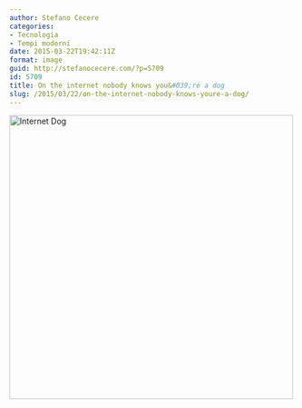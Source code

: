 ```yaml
---
author: Stefano Cecere
categories:
- Tecnologia
- Tempi moderni
date: 2015-03-22T19:42:11Z
format: image
guid: http://stefanocecere.com/?p=5709
id: 5709
title: On the internet nobody knows you&#039;re a dog
slug: /2015/03/22/on-the-internet-nobody-knows-youre-a-dog/
---
```


<img class="alignnone size-full wp-image-5710" src="http://stefanocecere.com/wp-content/uploads/sites/3/2015/03/Internet-Dog.jpg" alt="Internet Dog" width="500" height="500" srcset="http://stefanocecere.com/wp-content/uploads/sites/3/2015/03/Internet-Dog.jpg 500w, http://stefanocecere.com/wp-content/uploads/sites/3/2015/03/Internet-Dog-150x150.jpg 150w, http://stefanocecere.com/wp-content/uploads/sites/3/2015/03/Internet-Dog-300x300.jpg 300w" sizes="(max-width: 500px) 100vw, 500px" />